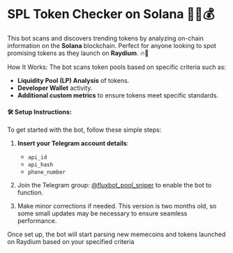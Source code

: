 # SPL Token Checker on Solana 🕵️‍♂️💰

This bot scans and discovers trending tokens by analyzing on-chain information on the **Solana** blockchain. Perfect for anyone looking to spot promising tokens as they launch on **Raydium**. 🔥🚀

How It Works:
The bot scans token pools based on specific criteria such as:
- **Liquidity Pool (LP) Analysis** of tokens.
- **Developer Wallet** activity.
- **Additional custom metrics** to ensure tokens meet specific standards.

#### 🛠 Setup Instructions:
To get started with the bot, follow these simple steps:

1. **Insert your Telegram account details**:
   - `api_id`
   - `api_hash`
   - `phone_number`

2. Join the Telegram group: [@fluxbot_pool_sniper](https://t.me/fluxbot_pool_sniper) to enable the bot to function.

3. Make minor corrections if needed. This version is two months old, so some small updates may be necessary to ensure seamless performance.

Once set up, the bot will start parsing new memecoins and tokens launched on Raydium based on your specified criteria


